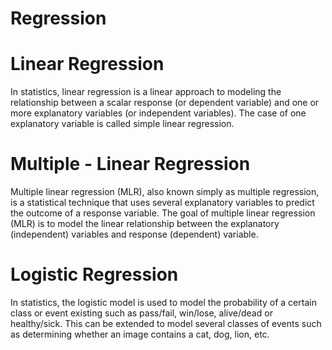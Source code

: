 # Regression


# Linear  Regression
In statistics, linear regression is a linear approach to modeling the relationship between a scalar response (or dependent variable) and one or more explanatory variables (or independent variables). The case of one explanatory variable is called simple linear regression.


# Multiple - Linear  Regression
Multiple linear regression (MLR), also known simply as multiple regression, is a statistical technique that uses several explanatory variables to predict the outcome of a response variable. The goal of multiple linear regression (MLR) is to model the linear relationship between the explanatory (independent) variables and response (dependent) variable. 


# Logistic  Regression
In statistics, the logistic model is used to model the probability of a certain class or event existing such as pass/fail, win/lose, alive/dead or healthy/sick. This can be extended to model several classes of events such as determining whether an image contains a cat, dog, lion, etc. 
